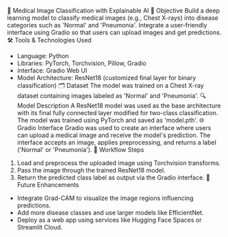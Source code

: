 🧠 Medical Image Classification with Explainable AI
📌 Objective
Build a deep learning model to classify medical images (e.g., Chest X-rays) into disease categories such as 'Normal' and 'Pneumonia'. Integrate a user-friendly interface using Gradio so that users can upload images and get predictions.
🛠️ Tools & Technologies Used
- Language: Python
- Libraries: PyTorch, Torchvision, Pillow, Gradio
- Interface: Gradio Web UI
- Model Architecture: ResNet18 (customized final layer for binary classification)
🗂️ Dataset
The model was trained on a Chest X-ray dataset containing images labeled as 'Normal' and 'Pneumonia'.
🔍 Model Description
A ResNet18 model was used as the base architecture with its final fully connected layer modified for two-class classification. The model was trained using PyTorch and saved as 'model.pth'.
🌐 Gradio Interface
Gradio was used to create an interface where users can upload a medical image and receive the model's prediction. The interface accepts an image, applies preprocessing, and returns a label ('Normal' or 'Pneumonia').
🔄 Workflow Steps
1. Load and preprocess the uploaded image using Torchvision transforms.
2. Pass the image through the trained ResNet18 model.
3. Return the predicted class label as output via the Gradio interface.
🚀 Future Enhancements
- Integrate Grad-CAM to visualize the image regions influencing predictions.
- Add more disease classes and use larger models like EfficientNet.
- Deploy as a web app using services like Hugging Face Spaces or Streamlit Cloud.
